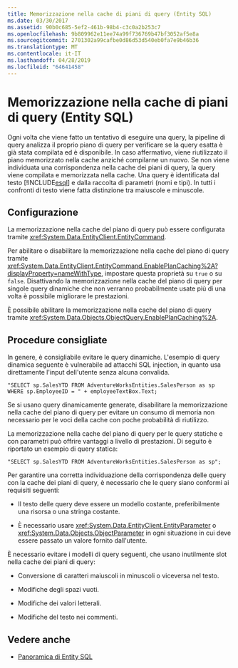 ```yaml
---
title: Memorizzazione nella cache di piani di query (Entity SQL)
ms.date: 03/30/2017
ms.assetid: 90b0c685-5ef2-461b-98b4-c3c0a2b253c7
ms.openlocfilehash: 9b809962e11ee74a99f736769b47bf3052af5e8a
ms.sourcegitcommit: 2701302a99cafbe0d86d53d540eb0fa7e9b46b36
ms.translationtype: MT
ms.contentlocale: it-IT
ms.lasthandoff: 04/28/2019
ms.locfileid: "64641458"
---
```

# <a name="query-plan-caching-entity-sql"></a>Memorizzazione nella cache di piani di query (Entity SQL)
Ogni volta che viene fatto un tentativo di eseguire una query, la pipeline di query analizza il proprio piano di query per verificare se la query esatta è già stata compilata ed è disponibile. In caso affermativo, viene riutilizzato il piano memorizzato nella cache anziché compilarne un nuovo. Se non viene individuata una corrispondenza nella cache dei piani di query, la query viene compilata e memorizzata nella cache. Una query è identificata dal testo [!INCLUDE[esql](../../../../../../includes/esql-md.md)] e dalla raccolta di parametri (nomi e tipi). In tutti i confronti di testo viene fatta distinzione tra maiuscole e minuscole.  
  
## <a name="configuration"></a>Configurazione  
 La memorizzazione nella cache del piano di query può essere configurata tramite <xref:System.Data.EntityClient.EntityCommand>.  
  
 Per abilitare o disabilitare la memorizzazione nella cache del piano di query tramite <xref:System.Data.EntityClient.EntityCommand.EnablePlanCaching%2A?displayProperty=nameWithType>, impostare questa proprietà su `true` o su `false`. Disattivando la memorizzazione nella cache del piano di query per singole query dinamiche che non verranno probabilmente usate più di una volta è possibile migliorare le prestazioni.  
  
 È possibile abilitare la memorizzazione nella cache del piano di query tramite <xref:System.Data.Objects.ObjectQuery.EnablePlanCaching%2A>.  
  
## <a name="recommended-practice"></a>Procedure consigliate  
 In genere, è consigliabile evitare le query dinamiche. L'esempio di query dinamica seguente è vulnerabile ad attacchi SQL injection, in quanto usa direttamente l'input dell'utente senza alcuna convalida.  
  
 `"SELECT sp.SalesYTD FROM AdventureWorksEntities.SalesPerson as sp WHERE sp.EmployeeID = " + employeeTextBox.Text;`  
  
 Se si usano query dinamicamente generate, disabilitare la memorizzazione nella cache del piano di query per evitare un consumo di memoria non necessario per le voci della cache con poche probabilità di riutilizzo.  
  
 La memorizzazione nella cache del piano di query per le query statiche e con parametri può offrire vantaggi a livello di prestazioni. Di seguito è riportato un esempio di query statica:  
  
```  
"SELECT sp.SalesYTD FROM AdventureWorksEntities.SalesPerson as sp";  
```  
  
 Per garantire una corretta individuazione della corrispondenza delle query con la cache dei piani di query, è necessario che le query siano conformi ai requisiti seguenti:  
  
- Il testo delle query deve essere un modello costante, preferibilmente una risorsa o una stringa costante.  
  
- È necessario usare <xref:System.Data.EntityClient.EntityParameter> o <xref:System.Data.Objects.ObjectParameter> in ogni situazione in cui deve essere passato un valore fornito dall'utente.  
  
 È necessario evitare i modelli di query seguenti, che usano inutilmente slot nella cache dei piani di query:  
  
- Conversione di caratteri maiuscoli in minuscoli o viceversa nel testo.  
  
- Modifiche degli spazi vuoti.  
  
- Modifiche dei valori letterali.  
  
- Modifiche del testo nei commenti.  
  
## <a name="see-also"></a>Vedere anche

- [Panoramica di Entity SQL](../../../../../../docs/framework/data/adonet/ef/language-reference/entity-sql-overview.md)
